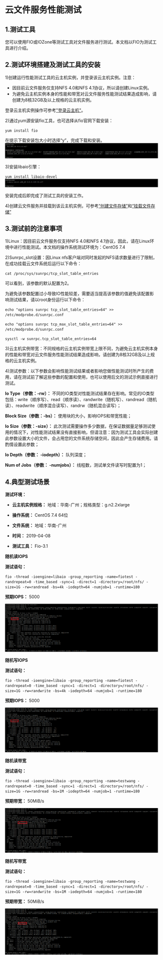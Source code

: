 # 云文件服务性能测试



## 1.测试工具

您可以使用FIO或IOZone等测试工具对文件服务进行测试。本文档以FIO为测试工具进行介绍。

 

## 2.测试环境搭建及测试工具的安装

1)创建运行性能测试工具的云主机实例，并登录该云主机实例。注意：

- 因目前云文件服务仅支持NFS 4.0和NFS 4.1协议，所以请创建Linux实例。
- 为避免云主机实例本身的性能和带宽对云文件服务性能测试结果造成影响，请创建为8核32GB及以上规格的云主机实例。

登录云主机实例操作可参考["登录云主机"](https://docs.jdcloud.com/cn/virtual-machines/connect-to-linux-instance)。

2)通过yum源安装fio工具，也可选择从fio官网下载安装：

`yum install fio`

在提示下载安装包大小时选择“y”，完成下载和安装。
![fio_installed](../../../../image/Cloud-File-Service/fio_installed.png)

3)安装libaio引擎：

`yum install libaio-devel`
![libaio_installed](../../../../image/Cloud-File-Service/libaio_installed.png)

安装完成后即完成了测试工具的安装工作。

4)创建云文件服务并挂载到该云主机实例，可参考[“创建文件存储”](https://docs.jdcloud.com/cn/cloud-file-service/creating-file-system)和[“挂载文件存储”](https://docs.jdcloud.com/cn/cloud-file-service/mount-file-system)

 

## 3.测试前的注意事项

1)Linux：因目前云文件服务仅支持NFS 4.0和NFS 4.1协议，因此，请在Linux环境中进行性能测试。本文档的操作系统测试环境为：CentOS 7.4

2)Sunrpc_slot设置：因Linux nfs客户端对同时发起的NFS请求数量进行了限制，在成功挂载云文件系统后运行以下命令：

`cat /proc/sys/sunrpc/tcp_slot_table_entries`

可以看到，该参数的默认配置为2。

为避免该参数配置过小导致IO性能较差，需要适当提高该参数的值避免该配置影响测试结果，请以root身份运行以下命令：

`echo "options sunrpc tcp_slot_table_entries=64" >> /etc/modprobe.d/sunrpc.conf`

`echo "options sunrpc tcp_max_slot_table_entries=64" >>  /etc/modprobe.d/sunrpc.conf`

`sysctl -w sunrpc.tcp_slot_table_entries=64`

3)云主机实例带宽：不同规格的云主机实例带宽上限不同，为避免云主机实例本身的性能和带宽对云文件服务性能测试结果造成影响，请创建为8核32GB及以上规格的云主机实例。

4)测试参数：以下参数会影响性能测试结果或者影响您做性能测试时所产生的费用，请在测试前了解这些参数的配置和使用，也可以使用后文的测试示例直接进行测试。

**Io Type（参数：-rw）：** 不同的IO类型对性能测试结果存在影响。常见的IO类型包括：write（顺序写）、read（顺序读）、randwrite（随机写）、randread（随机读）、readwrite（顺序混合读写）、randrw（随机混合读写）；

**Block Size（参数：-bs）：** 使用块的大小，影响IOPS和带宽性能；

**Io Size（参数：-size）：** 此次测试需要操作多少数据，在保证数据量足够测试使用的情况下，对性能测试结果没有直接影响，但请注意：因为测试工具会实际创建此参数设置大小的文件，会占用您的文件系统存储空间，因此会产生存储费用。请酌情设置此参数；

**Io Depth（参数： -iodepth）：** 队列深度；

**Num of Jobs（参数： -numjobs）：** 线程数，测试单文件读写时配置为1；


 

## 4.典型测试场景

**测试环境：**

- **云主机实例规格：** 地域：华南-广州；规格类型：g.n2.2xlarge
- **操作系统：** CentOS 7.4 64位

- **文件系统：** 地域：华南-广州

- **时间：** 2019-04-08

- **测试工具：** Fio-3.1




**随机读IOPS**

  **测试语句：**

`fio -thread -ioengine=libaio -group_reporting -name=fiotest -randrepeat=0 -time_based -sync=1 -direct=1 -directory=/root/nfs/ -size=1G -rw=randread -bs=4k -iodepth=64 -numjob=1 -runtime=180`

  **预期IOPS：** 5000

![randread_iops](../../../../image/Cloud-File-Service/randread_iops.png)



**随机写IOPS**

  **测试语句：**

`fio -thread -ioengine=libaio -group_reporting -name=fiotest -randrepeat=0 -time_based -sync=1 -direct=1 -directory=/root/nfs/ -size=1G -rw=randwrite -bs=4k -iodepth=64 -numjob=1 -runtime=180`

 **预期IOPS：** 5000

![randwrite_iops](../../../../image/Cloud-File-Service/randwrite_iops.png)



**随机读带宽**

  **测试语句：**

`fio -thread -ioengine=libaio -group_reporting -name=testwang -randrepeat=0 -time_based -sync=1 -direct=1 -directory=/root/nfs/ -size=1G -rw=randread -bs=1M -iodepth=64 -numjob=1 -runtime=180`

  **预期带宽：** 50MiB/s

![randread_bw](../../../../image/Cloud-File-Service/randread_bw.png)



**随机写带宽**

  **测试语句：**

`fio -thread -ioengine=libaio -group_reporting -name=testwang -randrepeat=0 -time_based -sync=1 -direct=1 -directory=/root/nfs/ -size=1G -rw=randwrite -bs=1M -iodepth=64 -numjob=1 -runtime=180`

  **预期带宽：** 50MiB/s

![randwrite_bw](../../../../image/Cloud-File-Service/randwrite_bw.png)
